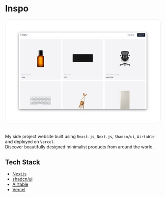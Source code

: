 # Inspo

<img src="public/images/og.png" alt="Inspo" style="border-radius: 12px; border: 1px solid #e5e7eb" />

<br>
<br>

My side project website built using `React.js`, `Next.js`, `Shadcn/ui`, `Airtable` and deployed on `Vercel`. <br />
Discover beautifully designed minimalist products from around the world.

## Tech Stack

- [Next.js](https://nextjs.org)
- [shadcn/ui](https://ui.shadcn.com)
- [Airtable](https://ui.shadcn.com)
- [Vercel](https://vercel.com)
